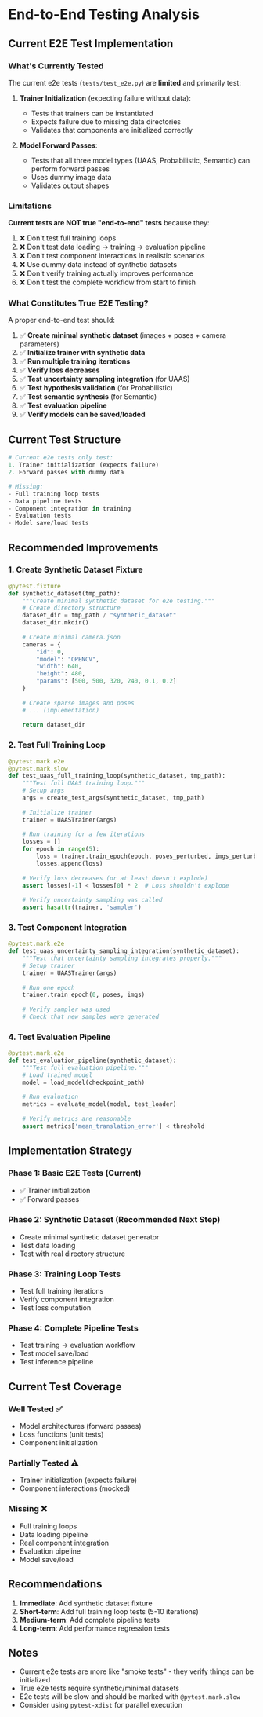 # End-to-End Testing Analysis

## Current E2E Test Implementation

### What's Currently Tested

The current e2e tests (`tests/test_e2e.py`) are **limited** and primarily test:

1. **Trainer Initialization** (expecting failure without data):
   - Tests that trainers can be instantiated
   - Expects failure due to missing data directories
   - Validates that components are initialized correctly

2. **Model Forward Passes**:
   - Tests that all three model types (UAAS, Probabilistic, Semantic) can perform forward passes
   - Uses dummy image data
   - Validates output shapes

### Limitations

**Current tests are NOT true "end-to-end" tests** because they:

1. ❌ Don't test full training loops
2. ❌ Don't test data loading → training → evaluation pipeline
3. ❌ Don't test component interactions in realistic scenarios
4. ❌ Use dummy data instead of synthetic datasets
5. ❌ Don't verify training actually improves performance
6. ❌ Don't test the complete workflow from start to finish

### What Constitutes True E2E Testing?

A proper end-to-end test should:

1. ✅ **Create minimal synthetic dataset** (images + poses + camera parameters)
2. ✅ **Initialize trainer with synthetic data**
3. ✅ **Run multiple training iterations**
4. ✅ **Verify loss decreases**
5. ✅ **Test uncertainty sampling integration** (for UAAS)
6. ✅ **Test hypothesis validation** (for Probabilistic)
7. ✅ **Test semantic synthesis** (for Semantic)
8. ✅ **Test evaluation pipeline**
9. ✅ **Verify models can be saved/loaded**

## Current Test Structure

```python
# Current e2e tests only test:
1. Trainer initialization (expects failure)
2. Forward passes with dummy data

# Missing:
- Full training loop tests
- Data pipeline tests
- Component integration in training
- Evaluation tests
- Model save/load tests
```

## Recommended Improvements

### 1. Create Synthetic Dataset Fixture

```python
@pytest.fixture
def synthetic_dataset(tmp_path):
    """Create minimal synthetic dataset for e2e testing."""
    # Create directory structure
    dataset_dir = tmp_path / "synthetic_dataset"
    dataset_dir.mkdir()
    
    # Create minimal camera.json
    cameras = {
        "id": 0,
        "model": "OPENCV",
        "width": 640,
        "height": 480,
        "params": [500, 500, 320, 240, 0.1, 0.2]
    }
    
    # Create sparse images and poses
    # ... (implementation)
    
    return dataset_dir
```

### 2. Test Full Training Loop

```python
@pytest.mark.e2e
@pytest.mark.slow
def test_uaas_full_training_loop(synthetic_dataset, tmp_path):
    """Test full UAAS training loop."""
    # Setup args
    args = create_test_args(synthetic_dataset, tmp_path)
    
    # Initialize trainer
    trainer = UAASTrainer(args)
    
    # Run training for a few iterations
    losses = []
    for epoch in range(5):
        loss = trainer.train_epoch(epoch, poses_perturbed, imgs_perturbed)
        losses.append(loss)
    
    # Verify loss decreases (or at least doesn't explode)
    assert losses[-1] < losses[0] * 2  # Loss shouldn't explode
    
    # Verify uncertainty sampling was called
    assert hasattr(trainer, 'sampler')
```

### 3. Test Component Integration

```python
@pytest.mark.e2e
def test_uaas_uncertainty_sampling_integration(synthetic_dataset):
    """Test that uncertainty sampling integrates properly."""
    # Setup trainer
    trainer = UAASTrainer(args)
    
    # Run one epoch
    trainer.train_epoch(0, poses, imgs)
    
    # Verify sampler was used
    # Check that new samples were generated
```

### 4. Test Evaluation Pipeline

```python
@pytest.mark.e2e
def test_evaluation_pipeline(synthetic_dataset):
    """Test full evaluation pipeline."""
    # Load trained model
    model = load_model(checkpoint_path)
    
    # Run evaluation
    metrics = evaluate_model(model, test_loader)
    
    # Verify metrics are reasonable
    assert metrics['mean_translation_error'] < threshold
```

## Implementation Strategy

### Phase 1: Basic E2E Tests (Current)
- ✅ Trainer initialization
- ✅ Forward passes

### Phase 2: Synthetic Dataset (Recommended Next Step)
- Create minimal synthetic dataset generator
- Test data loading
- Test with real directory structure

### Phase 3: Training Loop Tests
- Test full training iterations
- Verify component integration
- Test loss computation

### Phase 4: Complete Pipeline Tests
- Test training → evaluation workflow
- Test model save/load
- Test inference pipeline

## Current Test Coverage

### Well Tested ✅
- Model architectures (forward passes)
- Loss functions (unit tests)
- Component initialization

### Partially Tested ⚠️
- Trainer initialization (expects failure)
- Component interactions (mocked)

### Missing ❌
- Full training loops
- Data loading pipeline
- Real component integration
- Evaluation pipeline
- Model save/load

## Recommendations

1. **Immediate**: Add synthetic dataset fixture
2. **Short-term**: Add full training loop tests (5-10 iterations)
3. **Medium-term**: Add complete pipeline tests
4. **Long-term**: Add performance regression tests

## Notes

- Current e2e tests are more like "smoke tests" - they verify things can be initialized
- True e2e tests require synthetic/minimal datasets
- E2e tests will be slow and should be marked with `@pytest.mark.slow`
- Consider using `pytest-xdist` for parallel execution

